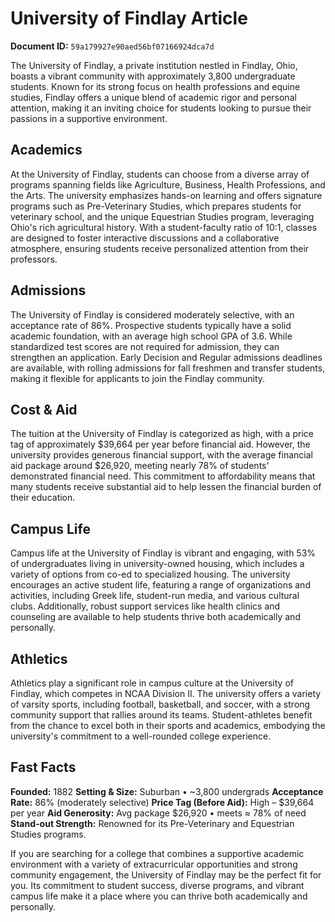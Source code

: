 # University of Findlay Article

**Document ID:** `59a179927e90aed56bf07166924dca7d`

The University of Findlay, a private institution nestled in Findlay, Ohio, boasts a vibrant community with approximately 3,800 undergraduate students. Known for its strong focus on health professions and equine studies, Findlay offers a unique blend of academic rigor and personal attention, making it an inviting choice for students looking to pursue their passions in a supportive environment.

## Academics
At the University of Findlay, students can choose from a diverse array of programs spanning fields like Agriculture, Business, Health Professions, and the Arts. The university emphasizes hands-on learning and offers signature programs such as Pre-Veterinary Studies, which prepares students for veterinary school, and the unique Equestrian Studies program, leveraging Ohio's rich agricultural history. With a student-faculty ratio of 10:1, classes are designed to foster interactive discussions and a collaborative atmosphere, ensuring students receive personalized attention from their professors.

## Admissions
The University of Findlay is considered moderately selective, with an acceptance rate of 86%. Prospective students typically have a solid academic foundation, with an average high school GPA of 3.6. While standardized test scores are not required for admission, they can strengthen an application. Early Decision and Regular admissions deadlines are available, with rolling admissions for fall freshmen and transfer students, making it flexible for applicants to join the Findlay community.

## Cost & Aid
The tuition at the University of Findlay is categorized as high, with a price tag of approximately $39,664 per year before financial aid. However, the university provides generous financial support, with the average financial aid package around $26,920, meeting nearly 78% of students' demonstrated financial need. This commitment to affordability means that many students receive substantial aid to help lessen the financial burden of their education.

## Campus Life
Campus life at the University of Findlay is vibrant and engaging, with 53% of undergraduates living in university-owned housing, which includes a variety of options from co-ed to specialized housing. The university encourages an active student life, featuring a range of organizations and activities, including Greek life, student-run media, and various cultural clubs. Additionally, robust support services like health clinics and counseling are available to help students thrive both academically and personally.

## Athletics
Athletics play a significant role in campus culture at the University of Findlay, which competes in NCAA Division II. The university offers a variety of varsity sports, including football, basketball, and soccer, with a strong community support that rallies around its teams. Student-athletes benefit from the chance to excel both in their sports and academics, embodying the university's commitment to a well-rounded college experience.

## Fast Facts
**Founded:** 1882
**Setting & Size:** Suburban • ~3,800 undergrads
**Acceptance Rate:** 86% (moderately selective)
**Price Tag (Before Aid):** High – $39,664 per year
**Aid Generosity:** Avg package $26,920 • meets ≈ 78% of need
**Stand-out Strength:** Renowned for its Pre-Veterinary and Equestrian Studies programs.

If you are searching for a college that combines a supportive academic environment with a variety of extracurricular opportunities and strong community engagement, the University of Findlay may be the perfect fit for you. Its commitment to student success, diverse programs, and vibrant campus life make it a place where you can thrive both academically and personally.

